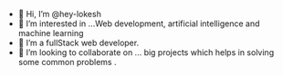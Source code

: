 - 👋 Hi, I’m @hey-lokesh
- 👀 I’m interested in ...Web development, artificial intelligence and machine learning
- 🌱 I’m a fullStack web developer.
- 💞️ I’m looking to collaborate on ... big projects which helps in solving some common problems .


<!---
hey-lokesh/hey-lokesh is a ✨ special ✨ repository because its `README.md` (this file) appears on your GitHub profile.
You can click the Preview link to take a look at your changes.
--->
